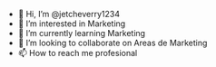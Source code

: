 - 👋 Hi, I’m @jetcheverry1234
- 👀 I’m interested in Marketing
- 🌱 I’m currently learning Marketing
- 💞️ I’m looking to collaborate on Areas de Marketing
- 📫 How to reach me profesional 

<!---
jetcheverry1234/jetcheverry1234 is a ✨ special ✨ repository because its `README.md` (this file) appears on your GitHub profile.
You can click the Preview link to take a look at your changes.
--->
